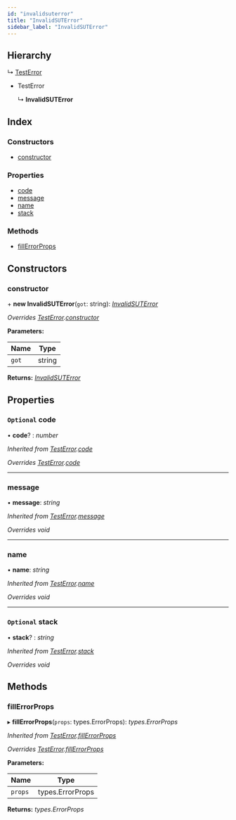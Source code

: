 ```yaml
---
id: "invalidsuterror"
title: "InvalidSUTError"
sidebar_label: "InvalidSUTError"
---
```


## Hierarchy

  ↳ [TestError](testerror.md)

* TestError

  ↳ **InvalidSUTError**

## Index

### Constructors

* [constructor](invalidsuterror.md#constructor)

### Properties

* [code](invalidsuterror.md#optional-code)
* [message](invalidsuterror.md#message)
* [name](invalidsuterror.md#name)
* [stack](invalidsuterror.md#optional-stack)

### Methods

* [fillErrorProps](invalidsuterror.md#fillerrorprops)

## Constructors

###  constructor

\+ **new InvalidSUTError**(`got`: string): *[InvalidSUTError](invalidsuterror.md)*

*Overrides [TestError](testerror.md).[constructor](testerror.md#constructor)*

**Parameters:**

Name | Type |
------ | ------ |
`got` | string |

**Returns:** *[InvalidSUTError](invalidsuterror.md)*

## Properties

### `Optional` code

• **code**? : *number*

*Inherited from [TestError](testerror.md).[code](testerror.md#optional-code)*

*Overrides [TestError](testerror.md).[code](testerror.md#optional-code)*

___

###  message

• **message**: *string*

*Inherited from [TestError](testerror.md).[message](testerror.md#message)*

*Overrides void*

___

###  name

• **name**: *string*

*Inherited from [TestError](testerror.md).[name](testerror.md#name)*

*Overrides void*

___

### `Optional` stack

• **stack**? : *string*

*Inherited from [TestError](testerror.md).[stack](testerror.md#optional-stack)*

*Overrides void*

## Methods

###  fillErrorProps

▸ **fillErrorProps**(`props`: types.ErrorProps): *types.ErrorProps*

*Inherited from [TestError](testerror.md).[fillErrorProps](testerror.md#fillerrorprops)*

*Overrides [TestError](testerror.md).[fillErrorProps](testerror.md#fillerrorprops)*

**Parameters:**

Name | Type |
------ | ------ |
`props` | types.ErrorProps |

**Returns:** *types.ErrorProps*
